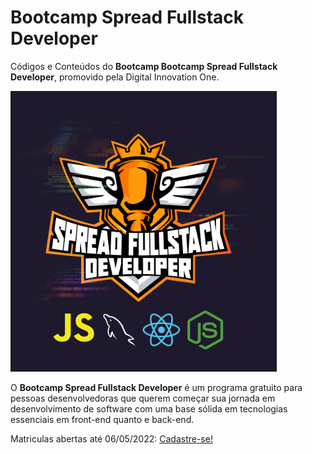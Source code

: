 # Bootcamp Spread Fullstack Developer
Códigos e Conteúdos do **Bootcamp Bootcamp Spread Fullstack Developer**, promovido pela Digital Innovation One.

![Spread Fullstack Developer](/assets/spread-fullstack-developer.png)



O **Bootcamp Spread Fullstack Developer** é um programa gratuito para pessoas desenvolvedoras que querem começar sua jornada em desenvolvimento de software com uma base sólida em tecnologias essenciais em front-end quanto e back-end.

Matriculas abertas até 06/05/2022: [Cadastre-se!](https://www.dio.me/bootcamp/spread-fullstack-developer)  